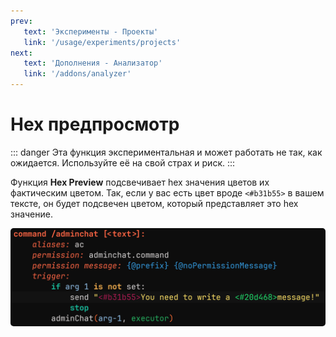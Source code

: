```yaml
---
prev:
   text: 'Эксперименты - Проекты'
   link: '/usage/experiments/projects'
next: 
   text: 'Дополнения - Анализатор'
   link: '/addons/analyzer'
---
```


# Hex предпросмотр

::: danger
Эта функция экспериментальная и может работать не так, как ожидается. Используйте её на свой страх и риск.
:::

Функция **Hex Preview** подсвечивает hex значения цветов их фактическим цветом.
Так, если у вас есть цвет вроде `<#b31b55>` в вашем тексте, он будет подсвечен цветом, который представляет это hex значение.

<img src="./images/hex-preview.png" alt="Демонстрация Hex предпросмотра" style="border-radius: 5px;" />